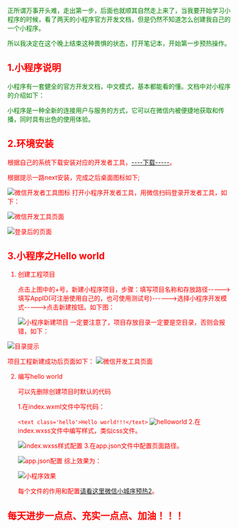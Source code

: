 <font color="green">正所谓万事开头难，走出第一步，后面也就顺其自然走上来了，当我要开始学习小程序的时候，看了两天的小程序官方开发文档，但是仍然不知道怎么创建我自己的一个小程序。

<font color="green">所以我决定在这个晚上结束这种畏惧的状态，打开笔记本，开始第一步预热操作。

## <font color="red">1.小程序说明
<font color="green">小程序有一套健全的官方开发文档，中文模式，基本都能看的懂。文档中对小程序的介绍如下：

<font color="green">小程序是一种全新的连接用户与服务的方式，它可以在微信内被便捷地获取和传播，同时具有出色的使用体验。

## <font color="red">2.环境安装
根据自己的系统下载安装对应的开发者工具，[----下载-----](https://developers.weixin.qq.com/miniprogram/dev/devtools/download.html)。

根据提示一路next安装，完成之后桌面图标如下;

![微信开发者工具图标](https://img-blog.csdnimg.cn/20190528213031868.png)
打开小程序开发者工具，用微信扫码登录开发者工具，如下：


![微信开发工具页面](https://img-blog.csdnimg.cn/20190528213320786.png?x-oss-process=image/watermark,type_ZmFuZ3poZW5naGVpdGk,shadow_10,text_aHR0cHM6Ly9ibG9nLmNzZG4ubmV0L3cxNDE4ODk5NTMy,size_16,color_FFFFFF,t_70)


![登录后的页面](https://img-blog.csdnimg.cn/2019052821360779.png?x-oss-process=image/watermark,type_ZmFuZ3poZW5naGVpdGk,shadow_10,text_aHR0cHM6Ly9ibG9nLmNzZG4ubmV0L3cxNDE4ODk5NTMy,size_16,color_FFFFFF,t_70)

## <font color="red">3.小程序之Hello world
1. 创建工程项目
    
    点击上图中的+号，新建小程序项目，步骤：填写项目名称和存放路径----->填写AppID(可注册使用自己的，也可使用测试号)------>选择小程序开发模式----->点击新建按钮。如下图：

    ![小程序新建项目](https://img-blog.csdnimg.cn/20190528214642788.png?x-oss-process=image/watermark,type_ZmFuZ3poZW5naGVpdGk,shadow_10,text_aHR0cHM6Ly9ibG9nLmNzZG4ubmV0L3cxNDE4ODk5NTMy,size_16,color_FFFFFF,t_70)
一定要注意了，项目存放目录一定要是空目录，否则会报错，如下：

![目录提示](https://img-blog.csdnimg.cn/20190528215028854.png?x-oss-process=image/watermark,type_ZmFuZ3poZW5naGVpdGk,shadow_10,text_aHR0cHM6Ly9ibG9nLmNzZG4ubmV0L3cxNDE4ODk5NTMy,size_16,color_FFFFFF,t_70)

项目工程新建成功后页面如下：
![微信开发工具页面](https://img-blog.csdnimg.cn/20190528215652150.png?x-oss-process=image/watermark,type_ZmFuZ3poZW5naGVpdGk,shadow_10,text_aHR0cHM6Ly9ibG9nLmNzZG4ubmV0L3cxNDE4ODk5NTMy,size_16,color_FFFFFF,t_70)

2. 编写hello world
    
    可以先删除创建项目时默认的代码
    
    1.在index.wxml文件中写代码：
    
    `<text class='hello'>Hello world!!!</text>`
    ![helloworld](https://img-blog.csdnimg.cn/20190528222752418.png?x-oss-process=image/watermark,type_ZmFuZ3poZW5naGVpdGk,shadow_10,text_aHR0cHM6Ly9ibG9nLmNzZG4ubmV0L3cxNDE4ODk5NTMy,size_16,color_FFFFFF,t_70)
2.在index.wxss文件中编写样式，类似css文件。

    ![index.wxss样式配置](https://img-blog.csdnimg.cn/20190528222929144.png?x-oss-process=image/watermark,type_ZmFuZ3poZW5naGVpdGk,shadow_10,text_aHR0cHM6Ly9ibG9nLmNzZG4ubmV0L3cxNDE4ODk5NTMy,size_16,color_FFFFFF,t_70)
3.在app.json文件中配置页面路径。


    ![app.json配置](https://img-blog.csdnimg.cn/20190528223146601.png?x-oss-process=image/watermark,type_ZmFuZ3poZW5naGVpdGk,shadow_10,text_aHR0cHM6Ly9ibG9nLmNzZG4ubmV0L3cxNDE4ODk5NTMy,size_16,color_FFFFFF,t_70)
综上效果为：

    ![小程序效果](https://img-blog.csdnimg.cn/20190528223325337.png?x-oss-process=image/watermark,type_ZmFuZ3poZW5naGVpdGk,shadow_10,text_aHR0cHM6Ly9ibG9nLmNzZG4ubmV0L3cxNDE4ODk5NTMy,size_16,color_FFFFFF,t_70)

    每个文件的作用和配置[请看这里微信小城序预热2](https://blog.csdn.net/w1418899532/article/details/90666894)。

## <font color="red">每天进步一点点、充实一点点、加油！！！